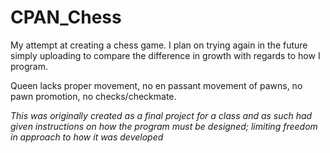 # CPAN_Chess
My attempt at creating a chess game. I plan on trying again in the future simply uploading to compare the difference in growth with regards to how I program.

Queen lacks proper movement, no en passant movement of pawns, no pawn promotion, no checks/checkmate.

*This was originally created as a final project for a class and as such had given instructions on how the program must be designed; limiting freedom in approach to how it was developed*
